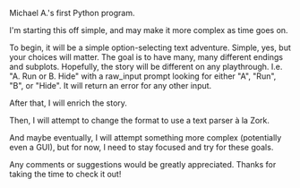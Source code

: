 Michael A.'s first Python program.

I'm starting this off simple, and may make it more complex as time goes on.

To begin, it will be a simple option-selecting text adventure. Simple, yes, but your choices will matter. The goal is to have many, many different endings and subplots. Hopefully, the story will be different on any playthrough.
I.e. "A. Run or B. Hide" with a raw_input prompt looking for either "A", "Run", "B", or "Hide".
It will return an error for any other input.

After that, I will enrich the story.

Then, I will attempt to change the format to use a text parser à la Zork.

And maybe eventually, I will attempt something more complex (potentially even a GUI), 
but for now, I need to stay focused and try for these goals.

Any comments or suggestions would be greatly appreciated. Thanks for taking the time to check it out!
